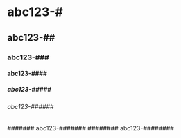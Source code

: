 # abc123-#
## abc123-##
### abc123-###
#### abc123-####
##### abc123-#####
###### abc123-######
####### abc123-#######
######## abc123-########
